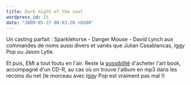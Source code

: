 ```yaml
---
title: Dark night of the soul
wordpress_id: 15
date: "2009-05-27 00:03:20 +0200"
---
```


Un casting parfait : Sparklehorse - Danger Mouse - David Lynch aux commandes de
noms aussi divers et variés que Julian Casablancas, Iggy Pop ou Jason Lytle.

Et puis, EMI a tout foutu en l'air. Reste la [possibilité][1] d'acheter l'art
book, accompagné d'un CD-R, au cas où on trouve l'album en mp3 dans les recoins
du net (le morceau avec Iggy Pop est vraiment pas mal !)

[1]: https://www.dnots.com/
